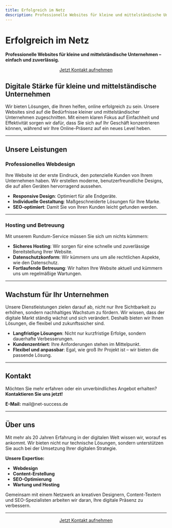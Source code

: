 ```yaml
---
title: Erfolgreich im Netz
description: Professionelle Websites für kleine und mittelständische Unternehmen – einfach und zuverlässig.
---
```


# Erfolgreich im Netz

**Professionelle Websites für kleine und mittelständische Unternehmen – einfach und zuverlässig.**

<div style="text-align: center;">
  <a href="#contact" class="button">Jetzt Kontakt aufnehmen</a>
</div>

## Digitale Stärke für kleine und mittelständische Unternehmen

Wir bieten Lösungen, die Ihnen helfen, online erfolgreich zu sein. Unsere Websites sind auf die Bedürfnisse kleiner und mittelständischer Unternehmen zugeschnitten. Mit einem klaren Fokus auf Einfachheit und Effektivität sorgen wir dafür, dass Sie sich auf Ihr Geschäft konzentrieren können, während wir Ihre Online-Präsenz auf ein neues Level heben.

---

## Unsere Leistungen

### Professionelles Webdesign

Ihre Website ist der erste Eindruck, den potenzielle Kunden von Ihrem Unternehmen haben. Wir erstellen moderne, benutzerfreundliche Designs, die auf allen Geräten hervorragend aussehen.

- **Responsive Design**: Optimiert für alle Endgeräte.
- **Individuelle Gestaltung**: Maßgeschneiderte Lösungen für Ihre Marke.
- **SEO-optimiert**: Damit Sie von Ihren Kunden leicht gefunden werden.

---

### Hosting und Betreuung

Mit unserem Rundum-Service müssen Sie sich um nichts kümmern:

- **Sicheres Hosting**: Wir sorgen für eine schnelle und zuverlässige Bereitstellung Ihrer Website.
- **Datenschutzkonform**: Wir kümmern uns um alle rechtlichen Aspekte, wie den Datenschutz.
- **Fortlaufende Betreuung**: Wir halten Ihre Website aktuell und kümmern uns um regelmäßige Wartungen.

---

## Wachstum für Ihr Unternehmen

Unsere Dienstleistungen zielen darauf ab, nicht nur Ihre Sichtbarkeit zu erhöhen, sondern nachhaltiges Wachstum zu fördern. Wir wissen, dass der digitale Markt ständig wächst und sich verändert. Deshalb bieten wir Ihnen Lösungen, die flexibel und zukunftssicher sind.

- **Langfristige Lösungen**: Nicht nur kurzfristige Erfolge, sondern dauerhafte Verbesserungen.
- **Kundenzentriert**: Ihre Anforderungen stehen im Mittelpunkt.
- **Flexibel und anpassbar**: Egal, wie groß Ihr Projekt ist – wir bieten die passende Lösung.

---

## Kontakt

Möchten Sie mehr erfahren oder ein unverbindliches Angebot erhalten? **Kontaktieren Sie uns jetzt!**

<div id="contact">
  <strong>E-Mail:</strong> mail@net-success.de
</div>

---

## Über uns

Mit mehr als 20 Jahren Erfahrung in der digitalen Welt wissen wir, worauf es ankommt. Wir bieten nicht nur technische Lösungen, sondern unterstützen Sie auch bei der Umsetzung Ihrer digitalen Strategie.

**Unsere Expertise:**

- **Webdesign**
- **Content-Erstellung**
- **SEO-Optimierung**
- **Wartung und Hosting**

Gemeinsam mit einem Netzwerk an kreativen Designern, Content-Textern und SEO-Spezialisten arbeiten wir daran, Ihre digitale Präsenz zu verbessern.

---

<div style="text-align: center;">
  <a href="#contact" class="button">Jetzt Kontakt aufnehmen</a>
</div>
